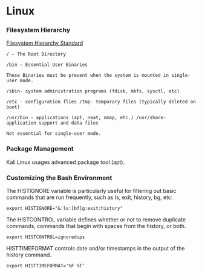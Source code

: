 # Linux

### Filesystem Hierarchy

[Filesystem Hierarchy Standard](https://en.wikipedia.org/wiki/Filesystem_Hierarchy_Standard)

```text
/ – The Root Directory

/bin – Essential User Binaries

These Binaries must be present when the system is mounted in single-user mode.

/sbin- system administration programs (fdisk, mkfs, sysctl, etc)

/etc - configuration flies /tmp- temporary files (typically deleted on boot)

/usr/bin - applications (apt, neat, nmap, etc.) /usr/share- application support and data files

Not essential for single-user mode.
```

### Package Management

Kali Linux usages advanced package tool \(apt\).

### Customizing the Bash Environment

The HISTIGNORE variable is particularly useful for filtering out basic commands that are run frequently, such as Is, exit, history, bg, etc:

`export HISTIGNORE="&:ls:[bf]g:exit:history"`

The HISTCONTROL variable defines whether or not to remove duplicate commands, commands that begin with spaces from the history, or both.

`export HISTCONTROL=ignoredups`

HISTTIMEFORMAT controls date and/or timestamps in the output of the history command.

`export HISTTIMEFORMAT='%F %T'`

